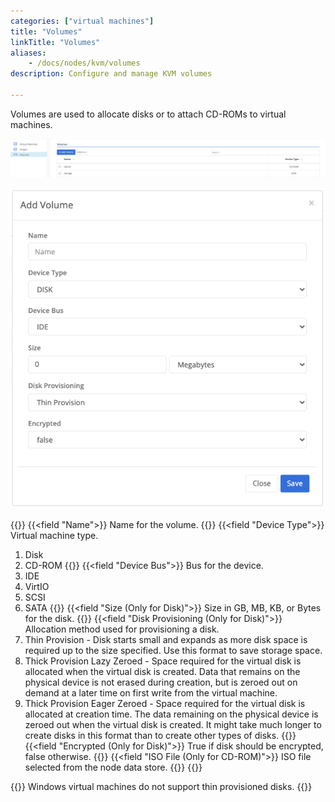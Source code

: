 ```yaml
---
categories: ["virtual machines"]
title: "Volumes"
linkTitle: "Volumes"
aliases: 
    - /docs/nodes/kvm/volumes
description: Configure and manage KVM volumes

---
```


Volumes are used to allocate disks or to attach CD-ROMs to virtual machines.

![img](vm_volumes.png)

![img](vm_add_volume.png)

{{<fields>}}
{{<field "Name">}}
Name for the volume.
{{</field>}}
{{<field "Device Type">}}
Virtual machine type.
1. Disk
1. CD-ROM
{{</field>}}
{{<field "Device Bus">}}
Bus for the device.
1. IDE
1. VirtIO
1. SCSI
1. SATA
{{</field>}}
{{<field "Size (Only for Disk)">}}
Size in GB, MB, KB, or Bytes for the disk.
{{</field>}}
{{<field "Disk Provisioning (Only for Disk)">}}
Allocation method used for provisioning a disk.
1. Thin Provision - Disk starts small and expands as more disk space is required up to the size specified. Use  this format to save storage space.
2. Thick Provision Lazy Zeroed - Space required for the  virtual disk is allocated when the virtual disk  is created. Data that remains on the physical device is not erased during creation, but is zeroed out on demand at a later time on first write from the virtual  machine.
3. Thick Provision Eager Zeroed - Space required for the virtual disk is allocated at creation time. The data remaining on the  physical device is zeroed out when the virtual disk  is created. It  might take much longer to create disks in this format than to create other types of disks.
{{</field>}}
{{<field "Encrypted (Only for Disk)">}}
True if disk should be encrypted, false otherwise.
{{</field>}}
{{<field "ISO File (Only for CD-ROM)">}}
ISO file selected from the node data store.
{{</field>}}
{{</fields>}}

{{<alert color="info">}}
Windows virtual machines do not support thin provisioned disks.
{{</alert>}}